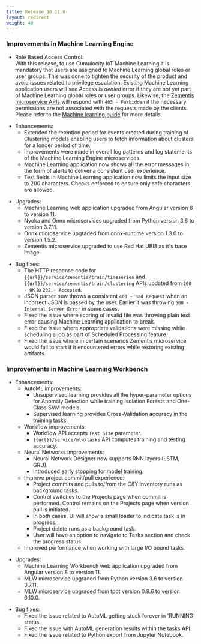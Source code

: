 ```yaml
---
title: Release 10.11.0
layout: redirect
weight: 40
---
```


### Improvements in Machine Learning Engine

* Role Based Access Control:\
With this release, to use Cumulocity IoT Machine Learning it is mandatory that users are assigned to Machine Learning global roles or user groups. This was done to tighten the security of the product and avoid issues related to privilege escalation. Existing Machine Learning application users will see *Access is denied* error if they are not yet part of Machine Learning global roles or user groups. Likewise, the [Zementis microservice APIs](https://cumulocity.com/guides/machine-learning/api-reference/) will respond with `403 - Forbidden` if the necessary permissions are not associated with the requests made by the clients. Please refer to the [Machine learning guide](https://cumulocity.com/guides/machine-learning/introduction/#mle-overview) for more details.

- Enhancements:
  - Extended the retention period for events created during training of Clustering models enabling users to fetch information about clusters for a longer period of time.
  - Improvements were made in overall log patterns and log statements of the Machine Learning Engine microservices.
  - Machine Learning application now shows all the error messages in the form of alerts to deliver a consistent user experience.
  - Text fields in Machine Learning application now limits the input size to 200 characters. Checks enforced to ensure only safe characters are allowed.

* Upgrades:
  * Machine Learning web application upgraded from Angular version 8 to version 11.
  * Nyoka and Onnx microservices upgraded from Python version 3.6 to version 3.7.11.
  * Onnx microservice upgraded from onnx-runtime version 1.3.0 to version 1.5.2.
  * Zementis microservice upgraded to use Red Hat UBI8 as it's base image.

- Bug fixes:
  - The HTTP response code for `{{url}}/service/zementis/train/timeseries` and `{{url}}/service/zementis/train/clustering` APIs updated from `200 - OK` to `202 - Accepted`.
  - JSON parser now throws a consistent `400 - Bad Request` when an incorrect JSON is passed by the user. Earlier it was throwing `500 - Internal Server Error` in some cases.
  - Fixed the issue where scoring of invalid file was throwing plain text error causing Machine Learning application to break.
  - Fixed the issue where appropriate validations were missing while scheduling a job as part of Scheduled Processing feature.
  - Fixed the issue where in certain scenarios Zementis microservice would fail to start if it encountered errors while restoring existing artifacts.


### Improvements in Machine Learning Workbench

- Enhancements:
  - AutoML improvements:
    - Unsupervised learning provides all the hyper-parameter options for Anomaly Detection while training Isolation Forests and One-Class SVM models.
    - Supervised learning provides Cross-Validation accuracy in the training tasks.
  - Workflow improvements:
    - Workflow API accepts `Test Size` parameter.
    - `{{url}}/service/mlw/tasks` API computes training and testing accuracy.
  - Neural Networks improvements:
    - Neural Network Designer now supports RNN layers (LSTM, GRU).
    - Introduced early stopping for model training.
  - Improve project commit/pull experience:
    - Project commits and pulls to/from the C8Y inventory runs as background tasks.
    - Control switches to the Projects page when commit is performed. Control remains on the Projects page when version pull is initiated.
    - In both cases, UI will show a small loader to indicate task is in progress.
    - Project delete runs as a background task.
    - User will have an option to navigate to Tasks section and check the progress status.
  - Improved performance when working with large I/O bound tasks.

* Upgrades:
  * Machine Learning Workbench web application upgraded from Angular version 8 to version 11.
  * MLW microservice upgraded from Python version 3.6 to version 3.7.11.
  * MLW microservice upgraded from tpot version 0.9.6 to version 0.10.0.

- Bug fixes:
  - Fixed the issue related to AutoML getting stuck forever in 'RUNNING' status.
  - Fixed the issue with AutoML generation results within the tasks API.
  - Fixed the issue related to Python export from Jupyter Notebook.
